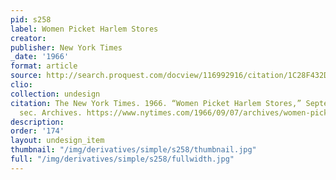```yaml
---
pid: s258
label: Women Picket Harlem Stores
creator:
publisher: New York Times
_date: '1966'
format: article
source: http://search.proquest.com/docview/116992916/citation/1C28F432DB8C4712PQ/24
clio:
collection: undesign
citation: The New York Times. 1966. “Women Picket Harlem Stores,” September 7, 1966,
  sec. Archives. https://www.nytimes.com/1966/09/07/archives/women-picket-harlem-stores.html.
description:
order: '174'
layout: undesign_item
thumbnail: "/img/derivatives/simple/s258/thumbnail.jpg"
full: "/img/derivatives/simple/s258/fullwidth.jpg"
---
```

